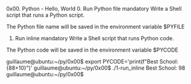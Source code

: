 0x00. Python - Hello, World
0. Run Python file
mandatory
Write a Shell script that runs a Python script.

The Python file name will be saved in the environment variable $PYFILE


1. Run inline
mandatory
Write a Shell script that runs Python code.

The Python code will be saved in the environment variable $PYCODE

guillaume@ubuntu:~/py/0x00$ export PYCODE='print(f"Best School: {88+10}")'
guillaume@ubuntu:~/py/0x00$ ./1-run_inline 
Best School: 98
guillaume@ubuntu:~/py/0x00$ 
